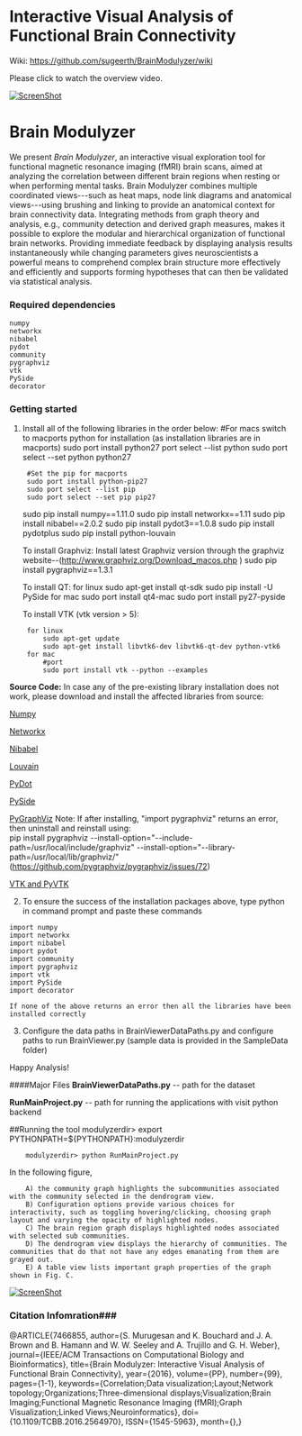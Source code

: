 # Interactive Visual Analysis of Functional Brain Connectivity #

Wiki: https://github.com/sugeerth/BrainModulyzer/wiki

Please click to watch the overview video.

[![ScreenShot](http://s32.postimg.org/mqw3ainkl/Architecture_Diag_Page_1.jpg)](https://vimeo.com/165523412)

# Brain Modulyzer #
We present *Brain Modulyzer*, an interactive visual exploration tool for functional magnetic resonance imaging (fMRI) brain scans, aimed at analyzing the correlation between different brain regions when resting or when performing mental tasks. Brain Modulyzer combines multiple coordinated views---such as heat maps, node link diagrams and anatomical views---using brushing and linking to provide an anatomical context for brain connectivity data. Integrating methods from graph theory and analysis, e.g., community detection and derived graph measures, makes it possible to explore the modular and hierarchical organization of functional brain networks. Providing immediate feedback by displaying analysis results instantaneously while changing parameters gives neuroscientists a powerful means to comprehend complex brain structure more effectively and efficiently and supports forming hypotheses that can then be validated via statistical analysis.

<!--The following image shows the results of community detection with respect to anatomy. Each community is represented by a distinct color, and each region is colored according to its community-->
<!--membership. Parcellated brain regions can be shown as outlines in Fig. A or-->
<!--centroid depiction via a sphere Fig. C.-->

<!--![ScreenShot](http://s32.postimg.org/blbh7yllh/Anatomical_Diagram_Page_1.jpg)-->

### Required dependencies ###
    numpy
    networkx
    nibabel
    pydot
    community
    pygraphviz
    vtk
    PySide
    decorator


### Getting started  ###

1) Install all of the following libraries in the order below:
	#For macs switch to macports python for installation (as installation libraries are in macports)
		sudo port install python27
		port select --list python
		sudo port select --set python python27
		
		#Set the pip for macports 
		sudo port install python-pip27
		sudo port select --list pip 
		sudo port select --set pip pip27

	sudo pip install numpy==1.11.0
	sudo pip install networkx==1.11
	sudo pip install nibabel==2.0.2
	sudo pip install pydot3==1.0.8
	sudo pip install pydotplus
	sudo pip install python-louvain
	
	To install Graphviz:
		Install latest Graphviz version through the graphviz website--(http://www.graphviz.org/Download_macos.php )
		sudo pip install pygraphviz==1.3.1 
	
	
	To install QT:
		for linux
			sudo apt-get install qt-sdk
			sudo pip install -U PySide
		for mac
			sudo port install qt4-mac
			sudo port install py27-pyside
	
	To install VTK (vtk version > 5):

		for linux
			sudo apt-get update
			sudo apt-get install libvtk6-dev libvtk6-qt-dev python-vtk6
		for mac
			#port			
			sudo port install vtk --python --examples

**Source Code:**
In case any of the pre-existing library installation does not work, please download and install the affected libraries from source:

[Numpy](https://sourceforge.net/projects/numpy/files/NumPy/1.11.0/numpy-1.11.0.tar.gz/download )

[Networkx](https://pypi.python.org/packages/c2/93/dbb41b03cf7c878a7409c8e92226531f840a423c9309ea534873a83c9192/networkx-1.11.tar.gz#md5=6ef584a879e9163013e9a762e1cf7cd1 )

[Nibabel](http://nipy.org/nibabel/installation.html#installation ) 

[Louvain](https://pypi.python.org/packages/5d/81/497a95ba9d79d5bf04f9318256d1c0102329dd6a77b9d1e4dd84871e1089/python-louvain-0.5.tar.gz )

[PyDot](https://pypi.python.org/pypi/pydot3/1.0.8 )

[PySide](https://pypi.python.org/pypi/PySide/1.2.4)

[PyGraphViz](https://pypi.python.org/packages/98/bb/a32e33f7665b921c926209305dde66fe41003a4ad934b10efb7c1211a419/pygraphviz-1.3.1.tar.gz#md5=7f690295dfe77edaa9e552d09d98d279 )
Note: If after installing, "import pygraphviz" returns an error, then uninstall and reinstall using: 	
pip install pygraphviz --install-option="--include-path=/usr/local/include/graphviz" --install-option="--library-path=/usr/local/lib/graphviz/" (https://github.com/pygraphviz/pygraphviz/issues/72)

[VTK and PyVTK](http://www.it.uu.se/edu/course/homepage/vetvis/ht10/vtk/instructions_vtk_OSX.pdf) 

2)   To ensure the success of the installation packages above, type python in command prompt and paste these commands

    import numpy
    import networkx
    import nibabel
    import pydot
    import community 
    import pygraphviz
    import vtk
    import PySide
    import decorator
	   
	If none of the above returns an error then all the libraries have been installed correctly

3)	Configure the data paths in BrainViewerDataPaths.py and configure paths to run BrainViewer.py   (sample data is provided in the SampleData folder)


Happy Analysis! 

####Major Files
**BrainViewerDataPaths.py** -- path for the dataset

**RunMainProject.py** -- path for running the applications with visit python backend

##Running the tool 
        modulyzerdir> export PYTHONPATH=${PYTHONPATH}:modulyzerdir

        modulyzerdir> python RunMainProject.py

In the following figure, 

        A) the community graph highlights the subcommunities associated with the community selected in the dendrogram view.
        B) Configuration options provide various choices for interactivity, such as toggling hovering/clicking, choosing graph layout and varying the opacity of highlighted nodes. 
        C) The brain region graph displays highlighted nodes associated with selected sub communities.
        D) The dendrogram view displays the hierarchy of communities. The communities that do that not have any edges emanating from them are grayed out.
        E) A table view lists important graph properties of the graph shown in Fig. C.

[![ScreenShot](http://s32.postimg.org/7zro1qnrp/Visual_Tool_Page_1.jpg)]()


### Citation Infomration###
@ARTICLE{7466855, 
author={S. Murugesan and K. Bouchard and J. A. Brown and B. Hamann and W. W. Seeley and A. Trujillo and G. H. Weber}, 
journal={IEEE/ACM Transactions on Computational Biology and Bioinformatics}, 
title={Brain Modulyzer: Interactive Visual Analysis of Functional Brain Connectivity}, 
year={2016}, 
volume={PP}, 
number={99}, 
pages={1-1}, 
keywords={Correlation;Data visualization;Layout;Network topology;Organizations;Three-dimensional displays;Visualization;Brain Imaging;Functional Magnetic Resonance Imaging (fMRI);Graph Visualization;Linked Views;Neuroinformatics}, 
doi={10.1109/TCBB.2016.2564970}, 
ISSN={1545-5963}, 
month={},}

<!--![ScreenShot](http://s32.postimg.org/f3a3uyms5/Teaser_CGraph_View_Page_1.jpg)-->

